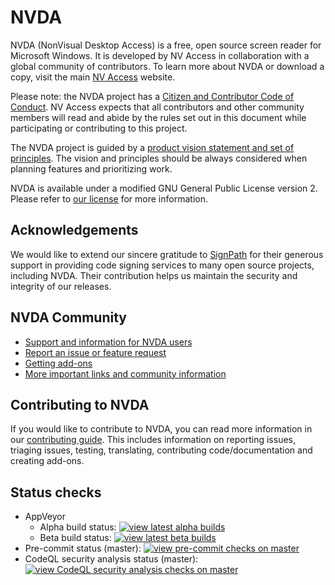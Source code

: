 # NVDA

NVDA (NonVisual Desktop Access) is a free, open source screen reader for Microsoft Windows.
It is developed by NV Access in collaboration with a global community of contributors.
To learn more about NVDA or download a copy, visit the main [NV Access](http://www.nvaccess.org/) website.

Please note: the NVDA project has a [Citizen and Contributor Code of Conduct](CODE_OF_CONDUCT.md). NV Access expects that all contributors and other community members will read and abide by the rules set out in this document while participating or contributing to this project.

The NVDA project is guided by a [product vision statement and set of principles](./projectDocs/product_vision.md).
The vision and principles should be always considered when planning features and prioritizing work.

NVDA is available under a modified GNU General Public License version 2.
Please refer to [our license](./copying.txt) for more information.

## Acknowledgements
We would like to extend our sincere gratitude to [SignPath](https://www.signpath.io/) for their generous support in providing code signing services to many open source projects, including NVDA.
Their contribution helps us maintain the security and integrity of our releases.

## NVDA Community
* [Support and information for NVDA users](https://www.nvaccess.org/get-help/)
* [Report an issue or feature request](./projectDocs/issues/readme.md)
* [Getting add-ons](https://www.nvaccess.org/files/nvda/documentation/userGuide.html#AddonsManager)
* [More important links and community information](./projectDocs/community/readme.md)

## Contributing to NVDA
If you would like to contribute to NVDA, you can read more information in our [contributing guide](./.github/CONTRIBUTING.md).
This includes information on reporting issues, triaging issues, testing, translating, contributing code/documentation and creating add-ons.

## Status checks

* AppVeyor
   * Alpha build status: [![view latest alpha builds](https://ci.appveyor.com/api/projects/status/sqeer6p8lc80lvqe/branch/master?svg=true)](https://ci.appveyor.com/project/NVAccess/nvda/branch/master)
   * Beta build status: [![view latest beta builds](https://ci.appveyor.com/api/projects/status/sqeer6p8lc80lvqe/branch/beta?svg=true)](https://ci.appveyor.com/project/NVAccess/nvda/branch/beta)
* Pre-commit status (master): [![view pre-commit checks on master](https://results.pre-commit.ci/badge/github/nvaccess/nvda/master.svg)](https://results.pre-commit.ci/latest/github/nvaccess/nvda/master)
* CodeQL security analysis status (master): [![view CodeQL security analysis checks on master](https://github.com/nvaccess/nvda/actions/workflows/github-code-scanning/codeql/badge.svg?branch=master)](https://github.com/nvaccess/nvda/actions/workflows/github-code-scanning/codeql?query=branch%3Amaster)
